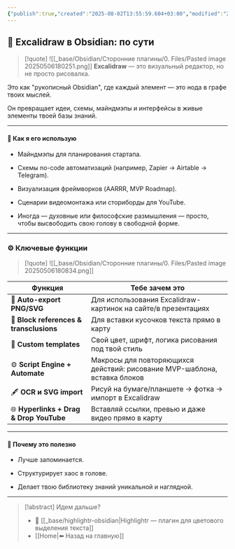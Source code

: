 ```yaml
---
{"publish":true,"created":"2025-08-02T13:55:59.604+03:00","modified":"2025-08-02T13:55:59.615+03:00","cssclasses":""}
---
```


## 🔧 Excalidraw в Obsidian: по сути

>[!quote] ![[_base/Obsidian/Сторонние плагины/0. Files/Pasted image 20250506180251.png]]
**Excalidraw** — это визуальный редактор, но не просто рисовалка. 

Это как "рукописный Obsidian", где каждый элемент — это нода в графе твоих мыслей. 

Он превращает идеи, схемы, майндмэпы и интерфейсы в живые элементы твоей базы знаний.

---

#### 🧠 Как я его использую

- Майндмэпы для планирования стартапа.
    
- Схемы no-code автоматизаций (например, Zapier → Airtable → Telegram).
    
- Визуализация фреймворков (AARRR, MVP Roadmap).
    
- Сценарии видеомонтажа или сториборды для YouTube.
    
- Иногда — духовные или философские размышления — просто, чтобы высвободить свою голову в свободной форме.
---

### ⚙️ Ключевые функции

>[!quote] ![[_base/Obsidian/Сторонние плагины/0. Files/Pasted image 20250506180834.png]]

| Функция                                 | Тебе зачем это                                                            |
| --------------------------------------- | ------------------------------------------------------------------------- |
| 📌 **Auto-export PNG/SVG**              | Для использования Excalidraw-картинок на сайте/в презентациях             |
| 🧠 **Block references & transclusions** | Для вставки кусочков текста прямо в карту                                 |
| 🎨 **Custom templates**                 | Свой цвет, шрифт, логика рисования под твой стиль                         |
| ⚙️ **Script Engine + Automate**         | Макросы для повторяющихся действий: рисование MVP-шаблона, вставка блоков |
| 🖋️ **OCR и SVG import**                | Рисуй на бумаге/планшете → фотка → импорт в Excalidraw                    |
| 🌐 **Hyperlinks + Drag & Drop YouTube** | Вставляй ссылки, превью и даже видео прямо в карту                        |

---

#### 🧠 Почему это полезно

- Лучше запоминается.
    
- Структурирует хаос в голове.
    
- Делает твою библиотеку знаний уникальной и наглядной.

---
> [!abstract] Идем дальше?
> - 🧠 [[_base/highlightr-obsidian\|Highlightr — плагин для цветового выделения текста]]
> - [[Home\|⬅️ Назад на главную]]

